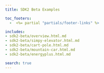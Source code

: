 ```yaml
---
title: SDK2 Beta Examples

toc_footers:
  -  <%= partial "partials/footer-links" %>

includes:
- sdk2-beta/overview.html.md
- sdk2-beta/simpy-elevator.html.md
- sdk2-beta/cart-pole.html.md
- sdk2-beta/mountain-car.html.md
- sdk2-beta/energyplus.html.md

search: true
---
```

